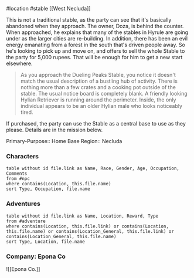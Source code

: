 #location #stable [[West Necluda]]

This is not a traditional stable, as the party can see that it's basically abandoned when they approach. The owner, Doza, is behind the counter. When approached, he explains that many of the stables in Hyrule are going under as the larger cities are re-building. In addition, there has been an evil energy emanating from a forest in the south that's driven people away. So he's looking to pick up and move on, and offers to sell the whole Stable to the party for 5,000 rupees. That will be enough for him to get a new start elsewhere.

>As you approach the Dueling Peaks Stable, you notice it doesn't match the usual description of a bustling hub of activity. There is nothing more than a few crates and a cooking pot outside of the stable. The usual notice board is completely blank. A friendly looking Hylian Retriever is running around the perimeter. Inside, the only individual appears to be an older Hylian male who looks noticeably tired.

If purchased, the party can use the Stable as a central base to use as they please. Details are in the mission below.

Primary-Purpose:: Home Base
Region:: Necluda

### Characters
```dataview
table without id file.link as Name, Race, Gender, Age, Occupation, Comments
from #npc
where contains(Location, this.file.name)
sort Type, Occupation, file.name
```

### Adventures
```dataview
table without id file.link as Name, Location, Reward, Type
from #adventure
where contains(Location, this.file.link) or contains(Location, this.file.name) or contains(Location_General, this.file.link) or contains(Location_General, this.file.name)
sort Type, Location, file.name
```

### Company: Epona Co

![[Epona Co.]]
